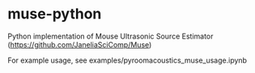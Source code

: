 # muse-python
Python implementation of Mouse Ultrasonic Source Estimator (https://github.com/JaneliaSciComp/Muse)

For example usage, see examples/pyroomacoustics_muse_usage.ipynb
